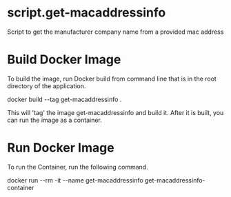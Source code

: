 # script.get-macaddressinfo
Script to get the manufacturer company name from a provided mac address

# Build Docker Image

To build the image, run Docker build from command line that is in the root directory of the application.

docker build --tag get-macaddressinfo .

This will 'tag' the image get-macaddressinfo and build it.
After it is built, you can run the image as a container.

# Run Docker Image

To run the Container, run the following command.

docker run --rm -it --name get-macaddressinfo get-macaddressinfo-container
